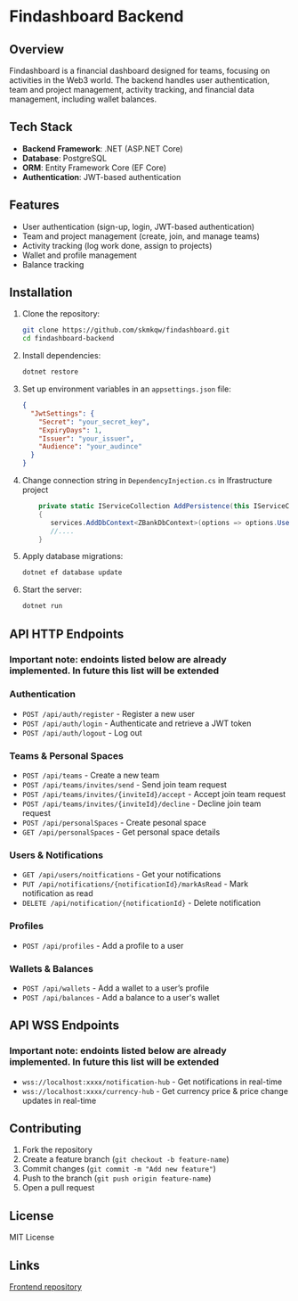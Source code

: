 # Findashboard Backend

## Overview
Findashboard is a financial dashboard designed for teams, focusing on activities in the Web3 world. The backend handles user authentication, team and project management, activity tracking, and financial data management, including wallet balances.

## Tech Stack
- **Backend Framework**: .NET (ASP.NET Core)
- **Database**: PostgreSQL
- **ORM**: Entity Framework Core (EF Core)
- **Authentication**: JWT-based authentication

## Features
- User authentication (sign-up, login, JWT-based authentication)
- Team and project management (create, join, and manage teams)
- Activity tracking (log work done, assign to projects)
- Wallet and profile management
- Balance tracking

## Installation
1. Clone the repository:
   ```sh
   git clone https://github.com/skmkqw/findashboard.git
   cd findashboard-backend
   ```
2. Install dependencies:
   ```sh
   dotnet restore
   ```
3. Set up environment variables in an `appsettings.json` file:
   ```json
   {
     "JwtSettings": {
       "Secret": "your_secret_key",
       "ExpiryDays": 1,
       "Issuer": "your_issuer",
       "Audience": "your_audince"
     }
   }
   ```
4. Change connection string in `DependencyInjection.cs` in Ifrastructure project
   ```csharp
       private static IServiceCollection AddPersistence(this IServiceCollection services)
       {
          services.AddDbContext<ZBankDbContext>(options => options.UseNpgsql(connectionString: "your_connection_string"));
          //....
       }
   ```
4. Apply database migrations:
   ```sh
   dotnet ef database update
   ```
5. Start the server:
   ```sh
   dotnet run
   ```

## API HTTP Endpoints
### Important note: endoints listed below are already implemented. In future this list will be extended
### Authentication
- `POST /api/auth/register` - Register a new user
- `POST /api/auth/login` - Authenticate and retrieve a JWT token
- `POST /api/auth/logout` - Log out

### Teams & Personal Spaces
- `POST /api/teams` - Create a new team
- `POST /api/teams/invites/send` - Send join team request
- `POST /api/teams/invites/{inviteId}/accept` - Accept join team request
- `POST /api/teams/invites/{inviteId}/decline` - Decline join team request
- `POST /api/personalSpaces` - Create pesonal space
- `GET /api/personalSpaces` - Get personal space details

### Users & Notifications
- `GET /api/users/noitfications` - Get your notifications
- `PUT /api/notifications/{notificationId}/markAsRead` - Mark notification as read
- `DELETE /api/notification/{notificationId}` - Delete notification

### Profiles
- `POST /api/profiles` - Add a profile to a user

### Wallets & Balances
- `POST /api/wallets` - Add a wallet to a user’s profile
- `POST /api/balances` - Add a balance to a user's wallet

## API WSS Endpoints
### Important note: endoints listed below are already implemented. In future this list will be extended
- `wss://localhost:xxxx/notification-hub` - Get notifications in real-time
- `wss://localhost:xxxx/currency-hub` - Get currency price & price change updates in real-time

## Contributing
1. Fork the repository
2. Create a feature branch (`git checkout -b feature-name`)
3. Commit changes (`git commit -m "Add new feature"`)
4. Push to the branch (`git push origin feature-name`)
5. Open a pull request

## License
MIT License

## Links
[Frontend repository](https://github.com/skmkqw/zbank-frontend)
